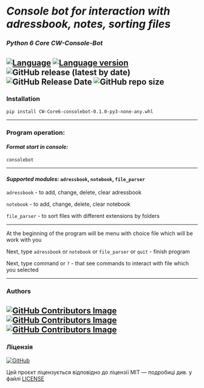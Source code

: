 # ***Console bot for interaction with adressbook, notes, sorting files***

### *Python 6 Core CW-Console-Bot*

[![Language](https://img.shields.io/badge/language-python-blue?&style=plastic)](https://www.python.org)
[![Language version](https://img.shields.io/badge/version-3.9-red?&style=plastic)](https://www.python.org/downloads/)
![GitHub release (latest by date)](https://img.shields.io/github/v/release/LeadShadow/CW-Console-Bot?color=black?&style=plastic)
![GitHub Release Date](https://img.shields.io/badge/release--date-june-orange?&style=plastic)
![GitHub repo size](https://img.shields.io/badge/repo%20size-115%20kB-pink?&style=plastic)
---
### Installation

    pip install CW-Core6-consolebot-0.1.0-py3-none-any.whl

---
### Program operation:

#### *Format start in console:*

    consolebot
---
#### *Supported modules:* `adressbook`, `notebook`, `file_parser`

`adressbook` - to add, change, delete, clear adressbook

`notebook` - to add, change, delete, clear notebook

`file_parser` - to sort files with different extensions by folders

---
At the beginning of the program will be menu with choice file which will be work with you

Next, type `adressbook` or `notebook` or `file_parser` or `quit` - finish program

Next, type command or `?` - that see commands to interact with file which you selected 

---
### Authors
[![GitHub Contributors Image](https://contrib.rocks/image?repo=LeadShadow/CW-Console-Bot)](https://github.com/LeadShadow)
[![GitHub Contributors Image](https://contrib.rocks/image?repo=VlodyaKr/Python-6-Core-HomeWork-12)](https://github.com/VlodyaKr)
[![GitHub Contributors Image](https://contrib.rocks/image?repo=IrynaKupets/hw12)](https://github.com/IrynaKupets)
---
### Ліцензія

[![GitHub](https://img.shields.io/github/license/LeadShadow/CW-Console-Bot)](https://github.com/LeadShadow/CW-Console-Bot/blob/main/LICENSE)

Цей проєкт ліцензується відповідно до ліцензії MIT — подробиці див. у файлі [LICENSE](https://github.com/LeadShadow/CW-Console-Bot/blob/main/LICENSE) 
